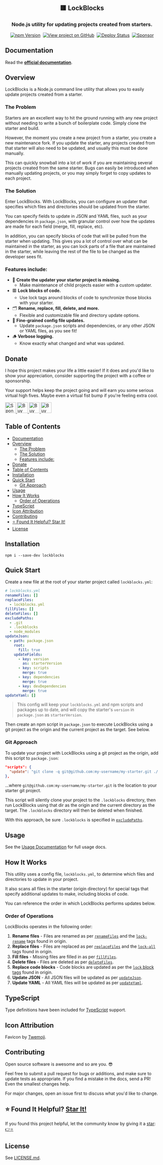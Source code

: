 <h2 align="center">
  🟥 LockBlocks
</h2>
<h3 align="center">
  Node.js utility for updating projects created from starters.
</h3>
<p align="center">
  <a href="https://badge.fury.io/js/lockblocks" target="_blank" rel="noopener noreferrer"><img src="https://badge.fury.io/js/lockblocks.svg" alt="npm Version" /></a>&nbsp;
  <a href="https://github.com/justinmahar/lockblocks/" target="_blank" rel="noopener noreferrer"><img src="https://img.shields.io/badge/GitHub-Source-success" alt="View project on GitHub" /></a>&nbsp;
  <a href="https://github.com/justinmahar/lockblocks/actions?query=workflow%3ADeploy" target="_blank" rel="noopener noreferrer"><img src="https://github.com/justinmahar/lockblocks/workflows/Deploy/badge.svg" alt="Deploy Status" /></a>&nbsp;
  <a href="https://github.com/sponsors/justinmahar" target="_blank" rel="noopener noreferrer"><img src="https://img.shields.io/static/v1?label=Sponsor&message=%E2%9D%A4&logo=GitHub&color=%23fe8e86" alt="Sponsor"/></a>
</p>

## Documentation

Read the **[official documentation](https://justinmahar.github.io/lockblocks/)**.

## Overview

LockBlocks is a Node.js command line utility that allows you to easily update projects created from a starter. 

### The Problem

Starters are an excellent way to hit the ground running with any new project without needing to write a bunch of boilerplate code. Simply clone the starter and build.

However, the moment you create a new project from a starter, you create a new maintenance fork. If you update the starter, any projects created from that starter will also need to be updated, and usually this must be done manually.

This can quickly snowball into a lot of work if you are maintaining several projects created from the same starter. Bugs can easily be introduced when manually updating projects, or you may simply forget to copy updates to each project.

### The Solution

Enter LockBlocks. With LockBlocks, you can configure an updater that specifies which files and directories should be updated from the starter.

You can specify fields to update in JSON and YAML files, such as your dependencies in `package.json`, with granular control over how the updates are made for each field (merge, fill, replace, etc).

In addition, you can specify blocks of code that will be pulled from the starter when updating. This gives you a lot of control over what can be maintained in the starter, as you can lock parts of a file that are maintained in the starter, while leaving the rest of the file to be changed as the developer sees fit.

### Features include:

- 🔄 **Create the updater your starter project is missing.**
  - Make maintenance of child projects easier with a custom updater.
- 🟥 **Lock blocks of code.**
  - Use lock tags around blocks of code to synchronize those blocks with your starter.
- 🗂️ **Rename, replace, fill, delete, and more.**
  - Flexible and customizable file and directory update options.
- 📄 **Fine-grained config file updates.**
  - Update `package.json` scripts and dependencies, or any other JSON or YAML files, as you see fit!
- 🪵 **Verbose logging.**
  - Know exactly what changed and what was updated.

[lock:donate]::🚫---------------------------------------

## Donate 

I hope this project makes your life a little easier! If it does and you'd like to show your appreciation, consider supporting the project with a coffee or sponsorship. 

Your support helps keep the project going and will earn you some serious virtual high fives. Maybe even a virtual fist bump if you're feeling extra cool.

<a href="https://github.com/sponsors/justinmahar">
  <img src="https://justinmahar.github.io/react-kindling/support/sponsor.png" alt="Sponsor via GitHub" height="35" />
</a> <a href="https://paypal.me/thejustinmahar/5">
  <img src="https://justinmahar.github.io/react-kindling/support/coffee-1.png" alt="Buy me a coffee" height="35" />
</a> <a href="https://paypal.me/thejustinmahar/15">
  <img src="https://justinmahar.github.io/react-kindling/support/coffee-3.png" alt="Buy me 3 coffees" height="35" />
</a> <a href="https://paypal.me/thejustinmahar/25">
  <img src="https://justinmahar.github.io/react-kindling/support/coffee-5.png" alt="Buy me 5 coffees" height="35" />
</a>

[/lock:donate]::---------------------------------------🚫

## Table of Contents 

- [Documentation](#documentation)
- [Overview](#overview)
  - [The Problem](#the-problem)
  - [The Solution](#the-solution)
  - [Features include:](#features-include)
- [Donate](#donate)
- [Table of Contents](#table-of-contents)
- [Installation](#installation)
- [Quick Start](#quick-start)
  - [Git Approach](#git-approach)
- [Usage](#usage)
- [How It Works](#how-it-works)
  - [Order of Operations](#order-of-operations)
- [TypeScript](#typescript)
- [Icon Attribution](#icon-attribution)
- [Contributing](#contributing)
- [⭐ Found It Helpful? Star It!](#-found-it-helpful-star-it)
- [License](#license)

## Installation

```
npm i --save-dev lockblocks
```

## Quick Start

Create a new file at the root of your starter project called `lockblocks.yml`:

```yaml
# lockblocks.yml
renameFiles: []
replaceFiles:
  - lockblocks.yml
fillFiles: []
deleteFiles: []
excludePaths:
  - .git
  - .lockblocks
  - node_modules
updateJson: 
  - path: package.json
    root:
      fill: true
    updateFields:
      - key: version
        as: starterVersion
      - key: scripts
        merge: true
      - key: dependencies
        merge: true
      - key: devDependencies
        merge: true
updateYaml: []
```

> This config will keep your `lockblocks.yml` and npm scripts and packages up to date, and will copy the starter's `version` in `package.json` as `starterVersion`.

Then create an npm script in `package.json` to execute LockBlocks using a git project as the origin and the current project as the target. See below.

### Git Approach

To update your project with LockBlocks using a git project as the origin, add this script to `package.json`:

```json
"scripts": {
  "update": "git clone -q git@github.com:my-username/my-starter.git ./.lockblocks && lockblocks ./.lockblocks . --verbose && rm -rf .lockblocks"
},
```

...where `git@github.com:my-username/my-starter.git` is the location to your starter git project.

This script will silently clone your project to the `.lockblocks` directory, then run LockBlocks using that dir as the origin and the current directory as the target. The `.lockblocks` directory will then be deleted when finished.

With this approach, be sure `.lockblocks` is specified in [`excludePaths`](#excludepaths).

## Usage

See the [Usage Documentation](https://justinmahar.github.io/lockblocks/?path=/story/api-usage--page) for full usage docs.

## How It Works

This utility uses a config file, `lockblocks.yml`, to determine which files and directories to update in your project. 

It also scans all files in the starter (origin directory) for special tags that specify additional updates to make, including blocks of code.

You can reference the order in which LockBlocks performs updates below.

### Order of Operations

LockBlocks operates in the following order:

1. **Rename files** - Files are renamed as per [`renameFiles`](#renamefiles) and the [`lock-rename`](#rename-file-tags) tags found in origin.
1. **Replace files** - Files are replaced as per [`replaceFiles`](#replacefiles) and the [`lock-all`](#replace-file-tag) tags found in origin.
1. **Fill files** - Missing files are filled in as per [`fillFiles`](#fillfiles).
1. **Delete files** - Files are deleted as per [`deleteFiles`](#deletefiles).
1. **Replace code blocks** - Code blocks are updated as per the [`lock` block tags](#code-block-tags) found in origin.
1. **Update JSON** - All JSON files will be updated as per [`updateJson`](#updatejson-and-updateyaml).
1. **Update YAML** - All YAML files will be updated as per [`updateYaml`](#updatejson-and-updateyaml).

[lock:typescript]::🚫---------------------------------------

## TypeScript

Type definitions have been included for [TypeScript](https://www.typescriptlang.org/) support.

[/lock:typescript]::---------------------------------------🚫

[lock:icon]::🚫---------------------------------------

## Icon Attribution

Favicon by [Twemoji](https://github.com/twitter/twemoji).

[/lock:icon]::---------------------------------------🚫

[lock:contributing]::🚫---------------------------------------

## Contributing

Open source software is awesome and so are you. 😎

Feel free to submit a pull request for bugs or additions, and make sure to update tests as appropriate. If you find a mistake in the docs, send a PR! Even the smallest changes help.

For major changes, open an issue first to discuss what you'd like to change.

[/lock:contributing]::---------------------------------------🚫

## ⭐ Found It Helpful? [Star It!](https://github.com/justinmahar/lockblocks/stargazers)

If you found this project helpful, let the community know by giving it a [star](https://github.com/justinmahar/lockblocks/stargazers): [👉⭐](https://github.com/justinmahar/lockblocks/stargazers)

## License

See [LICENSE.md](https://justinmahar.github.io/lockblocks/?path=/story/license--page).